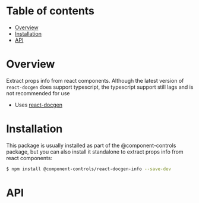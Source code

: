 # Table of contents

-   [Overview](#overview)
-   [Installation](#installation)
-   [API](#api)

# Overview

Extract props info from react components. Although the latest version of `react-docgen` does support typescript, the typescript support still lags and is not recommended for use

-   Uses [react-docgen](https://github.com/reactjs/react-docgen)

# Installation

This package is usually installed as part of the @component-controls package, but you can also install it standalone to extract props info from react components:

```bash
$ npm install @component-controls/react-docgen-info --save-dev
```

# API

<tsdoc-typescript files="./src/types.ts,@babel/parser/typings/babel-parser.d.ts" entry="./src/index.ts"/>

<!-- START-TSDOC-TYPESCRIPT -->

<!-- END-TSDOC-TYPESCRIPT -->

